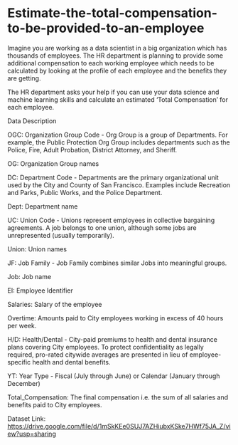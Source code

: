 # Estimate-the-total-compensation-to-be-provided-to-an-employee

Imagine you are working as a data scientist in a big organization which has thousands of employees. The HR department is planning to provide some additional compensation to each working employee which needs to be calculated by looking at the profile of each employee and the benefits they are getting. 

The HR department asks your help if you can use your data science and machine learning skills and calculate an estimated ‘Total Compensation’ for each employee.



Data Description

﻿OGC: Organization Group Code - Org Group is a group of Departments. For example, the Public Protection Org Group includes departments such as the Police, Fire, Adult Probation, District Attorney, and Sheriff.

OG: Organization Group names

DC: Department Code - Departments are the primary organizational unit used by the City and County of San Francisco. Examples include Recreation and Parks, Public Works, and the Police Department.

Dept: Department name

UC: Union Code - Unions represent employees in collective bargaining agreements. A job belongs to one union, although some jobs are unrepresented (usually temporarily).

Union: Union names

JF: Job Family - Job Family combines similar Jobs into meaningful groups.

Job: Job name

EI: Employee Identifier

Salaries: Salary of the employee

Overtime: Amounts paid to City employees working in excess of 40 hours per week. 

H/D: Health/Dental - City-paid premiums to health and dental insurance plans covering City employees. To protect confidentiality as legally required, pro-rated citywide averages are presented in lieu of employee-specific health and dental benefits. 

YT: Year Type - Fiscal (July through June) or Calendar (January through December)

Total_Compensation: The final compensation i.e. the sum of all salaries and benefits paid to City employees.



Dataset Link: https://drive.google.com/file/d/1mSkKEe0SUJ7AZHiubxKSke7HWf75JA_Z/view?usp=sharing
